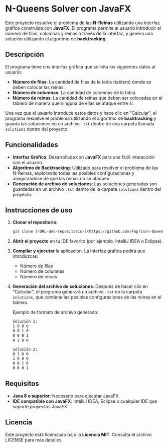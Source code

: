 # N-Queens Solver con JavaFX

Este proyecto resuelve el problema de las **N-Reinas** utilizando una interfaz gráfica construida con **JavaFX**. El programa permite al usuario introducir el número de filas, columnas y reinas a través de la interfaz, y genera una solución utilizando el algoritmo de **backtracking**.

## Descripción

El programa tiene una interfaz gráfica que solicita los siguientes datos al usuario:

- **Número de filas**: La cantidad de filas de la tabla (tablero) donde se deben colocar las reinas.
- **Número de columnas**: La cantidad de columnas de la tabla.
- **Número de reinas**: La cantidad de reinas que deben ser colocadas en el tablero de manera que ninguna de ellas se ataque entre sí.

Una vez que el usuario introduce estos datos y hace clic en "Calcular", el programa resuelve el problema utilizando el algoritmo de **backtracking** y guarda las soluciones en un archivo `.txt` dentro de una carpeta llamada `solutions` dentro del proyecto.

## Funcionalidades

- **Interfaz Gráfica**: Desarrollada con **JavaFX** para una fácil interacción con el usuario.
- **Algoritmo de Backtracking**: Utilizado para resolver el problema de las N-Reinas, explorando todas las posibles configuraciones y asegurándose de que las reinas no se ataquen.
- **Generación de archivo de soluciones**: Las soluciones generadas son guardadas en un archivo `.txt` dentro de la carpeta `solutions` dentro del proyecto.

## Instrucciones de uso

1. **Clonar el repositorio**:
    ```bash
    git clone [<URL-del-repositorio>](https://github.com/Faprin/n-Queens)
    ```

2. **Abrir el proyecto** en tu IDE favorito (por ejemplo, IntelliJ IDEA o Eclipse).

3. **Compilar y ejecutar** la aplicación. La interfaz gráfica pedirá que introduzcas:
    - Número de filas
    - Número de columnas
    - Número de reinas

4. **Generación del archivo de soluciones**: Después de hacer clic en "Calcular", el programa generará un archivo `.txt` en la carpeta `solutions`, que contiene las posibles configuraciones de las reinas en el tablero.

    Ejemplo de formato de archivo generado:
    ```txt
    Solución 1:
    1 0 0 0
    0 0 1 0
    0 0 0 1
    0 1 0 0

    Solución 2:
    0 1 0 0
    1 0 0 0
    0 0 1 0
    0 0 0 1
    ```

## Requisitos

- **Java 8 o superior**: Necesario para ejecutar JavaFX.
- **IDE compatible con JavaFX**: IntelliJ IDEA, Eclipse o cualquier IDE que soporte proyectos JavaFX.

## Licencia

Este proyecto está licenciado bajo la **Licencia MIT**. Consulta el archivo LICENSE para más detalles.
